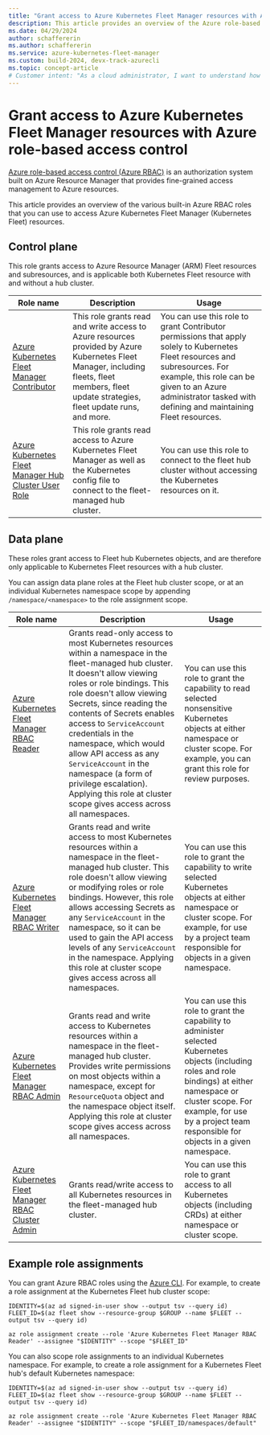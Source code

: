 ```yaml
---
title: "Grant access to Azure Kubernetes Fleet Manager resources with Azure role-based access control"
description: This article provides an overview of the Azure role-based access control roles that can be used to access Azure Kubernetes Fleet Manager resources.
ms.date: 04/29/2024
author: schaffererin
ms.author: schaffererin
ms.service: azure-kubernetes-fleet-manager
ms.custom: build-2024, devx-track-azurecli
ms.topic: concept-article
# Customer intent: "As a cloud administrator, I want to understand how to assign Azure RBAC roles for Kubernetes Fleet Manager, so that I can manage access to Kubernetes resources within my organization's cloud infrastructure."
---
```


# Grant access to Azure Kubernetes Fleet Manager resources with Azure role-based access control

[Azure role-based access control (Azure RBAC)][azure-rbac-overview] is an authorization system built on Azure Resource Manager that provides fine-grained access management to Azure resources.

This article provides an overview of the various built-in Azure RBAC roles that you can use to access Azure Kubernetes Fleet Manager (Kubernetes Fleet) resources.

## Control plane

This role grants access to Azure Resource Manager (ARM) Fleet resources and subresources, and is applicable both Kubernetes Fleet resource with and without a hub cluster.

|Role name|Description|Usage|
|---------|-----------|-----|
|[Azure Kubernetes Fleet Manager Contributor][azure-rbac-fleet-manager-contributor-role]|This role grants read and write access to Azure resources provided by Azure Kubernetes Fleet Manager, including fleets, fleet members, fleet update strategies, fleet update runs, and more.|You can use this role to grant Contributor permissions that apply solely to Kubernetes Fleet resources and subresources. For example, this role can be given to an Azure administrator tasked with defining and maintaining Fleet resources.|
|[Azure Kubernetes Fleet Manager Hub Cluster User Role][azure-rbac-fleet-manager-contributor-role]|This role grants read access to Azure Kubernetes Fleet Manager as well as the Kubernetes config file to connect to the fleet-managed hub cluster.| You can use this role to connect to the fleet hub cluster without accessing the Kubernetes resources on it.|

## Data plane

These roles grant access to Fleet hub Kubernetes objects, and are therefore only applicable to Kubernetes Fleet resources with a hub cluster.

You can assign data plane roles at the Fleet hub cluster scope, or at an individual Kubernetes namespace scope by appending `/namespace/<namespace>` to the role assignment scope.

|Role name|Description|Usage|
|---------|-----------|-----|
|[Azure Kubernetes Fleet Manager RBAC Reader][azure-rbac-fleet-manager-rbac-reader]|Grants read-only access to most Kubernetes resources within a namespace in the fleet-managed hub cluster. It doesn't allow viewing roles or role bindings. This role doesn't allow viewing Secrets, since reading the contents of Secrets enables access to `ServiceAccount` credentials in the namespace, which would allow API access as any `ServiceAccount` in the namespace (a form of privilege escalation). Applying this role at cluster scope gives access across all namespaces.|You can use this role to grant the capability to read selected nonsensitive Kubernetes objects at either namespace or cluster scope. For example, you can grant this role for review purposes.|
|[Azure Kubernetes Fleet Manager RBAC Writer][azure-rbac-fleet-manager-rbac-writer]|Grants read and write access to most Kubernetes resources within a namespace in the fleet-managed hub cluster. This role doesn't allow viewing or modifying roles or role bindings. However, this role allows accessing Secrets as any `ServiceAccount` in the namespace, so it can be used to gain the API access levels of any `ServiceAccount` in the namespace. Applying this role at cluster scope gives access across all namespaces.|You can use this role to grant the capability to write selected Kubernetes objects at either namespace or cluster scope. For example, for use by a project team responsible for objects in a given namespace.|
|[Azure Kubernetes Fleet Manager RBAC Admin][azure-rbac-fleet-manager-rbac-admin]|Grants read and write access to Kubernetes resources within a namespace in the fleet-managed hub cluster. Provides write permissions on most objects within a namespace, except for `ResourceQuota` object and the namespace object itself. Applying this role at cluster scope gives access across all namespaces.|You can use this role to grant the capability to administer selected Kubernetes objects (including roles and role bindings) at either namespace or cluster scope. For example, for use by a project team responsible for objects in a given namespace.|
|[Azure Kubernetes Fleet Manager RBAC Cluster Admin][azure-rbac-fleet-manager-rbac-cluster-admin]|Grants read/write access to all Kubernetes resources in the fleet-managed hub cluster.|You can use this role to grant access to all Kubernetes objects (including CRDs) at either namespace or cluster scope.|

## Example role assignments

You can grant Azure RBAC roles using the [Azure CLI][azure-cli-overview]. For example, to create a role assignment at the Kubernetes Fleet hub cluster scope:

```azurecli-interactive
IDENTITY=$(az ad signed-in-user show --output tsv --query id)
FLEET_ID=$(az fleet show --resource-group $GROUP --name $FLEET --output tsv --query id)

az role assignment create --role 'Azure Kubernetes Fleet Manager RBAC Reader' --assignee "$IDENTITY" --scope "$FLEET_ID"
```

You can also scope role assignments to an individual Kubernetes namespace. For example, to create a role assignment for a Kubernetes Fleet hub's default Kubernetes namespace:

```azurecli-interactive
IDENTITY=$(az ad signed-in-user show --output tsv --query id)
FLEET_ID=$(az fleet show --resource-group $GROUP --name $FLEET --output tsv --query id)

az role assignment create --role 'Azure Kubernetes Fleet Manager RBAC Reader' --assignee "$IDENTITY" --scope "$FLEET_ID/namespaces/default"
```

<!-- LINKS -->
[azure-cli-overview]: /cli/azure/what-is-azure-cli
[azure-rbac-overview]: /azure/role-based-access-control/overview
[azure-rbac-fleet-manager-contributor-role]: /azure/role-based-access-control/built-in-roles/containers#azure-kubernetes-fleet-manager-contributor-role
[azure-rbac-fleet-manager-rbac-reader]: /azure/role-based-access-control/built-in-roles/containers#azure-kubernetes-fleet-manager-rbac-reader
[azure-rbac-fleet-manager-rbac-writer]: /azure/role-based-access-control/built-in-roles/containers#azure-kubernetes-fleet-manager-rbac-writer
[azure-rbac-fleet-manager-rbac-admin]: /azure/role-based-access-control/built-in-roles/containers#azure-kubernetes-fleet-manager-rbac-admin
[azure-rbac-fleet-manager-rbac-cluster-admin]: /azure/role-based-access-control/built-in-roles/containers#azure-kubernetes-fleet-manager-rbac-cluster-admin
